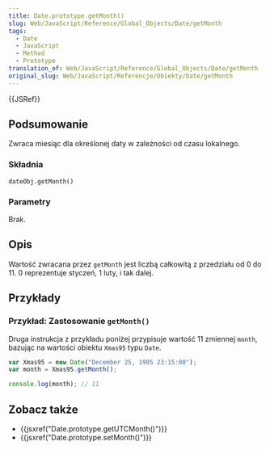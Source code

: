 ```yaml
---
title: Date.prototype.getMonth()
slug: Web/JavaScript/Reference/Global_Objects/Date/getMonth
tags:
  - Date
  - JavaScript
  - Method
  - Prototype
translation_of: Web/JavaScript/Reference/Global_Objects/Date/getMonth
original_slug: Web/JavaScript/Referencje/Obiekty/Date/getMonth
---
```

{{JSRef}}

## Podsumowanie

Zwraca miesiąc dla określonej daty w zależności od czasu lokalnego.

### Składnia

    dateObj.getMonth()

### Parametry

Brak.

## Opis

Wartość zwracana przez `getMonth` jest liczbą całkowitą z przedziału od 0 do 11. 0 reprezentuje styczeń, 1 luty, i tak dalej.

## Przykłady

### Przykład: Zastosowanie `getMonth()`

Druga instrukcja z przykładu poniżej przypisuje wartość 11 zmiennej `month`, bazując na wartości obiektu `Xmas95` typu `Date`.

```js
var Xmas95 = new Date("December 25, 1995 23:15:00");
var month = Xmas95.getMonth();

console.log(month); // 11
```

## Zobacz także

- {{jsxref("Date.prototype.getUTCMonth()")}}
- {{jsxref("Date.prototype.setMonth()")}}
